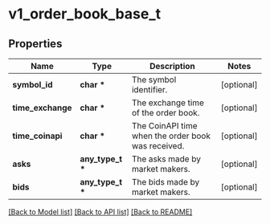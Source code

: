 # v1_order_book_base_t

## Properties
Name | Type | Description | Notes
------------ | ------------- | ------------- | -------------
**symbol_id** | **char \*** | The symbol identifier. | [optional] 
**time_exchange** | **char \*** | The exchange time of the order book. | [optional] 
**time_coinapi** | **char \*** | The CoinAPI time when the order book was received. | [optional] 
**asks** | **any_type_t \*** | The asks made by market makers. | [optional] 
**bids** | **any_type_t \*** | The bids made by market makers. | [optional] 

[[Back to Model list]](../README.md#documentation-for-models) [[Back to API list]](../README.md#documentation-for-api-endpoints) [[Back to README]](../README.md)


